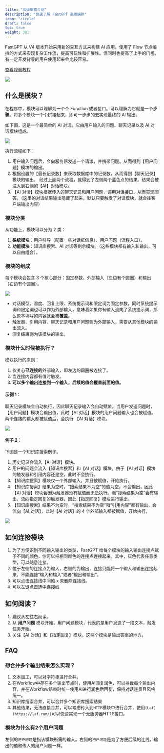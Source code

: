 ```yaml
---
title: "高级编排介绍"
description: "快速了解 FastGPT 高级编排"
icon: "circle"
draft: false
toc: true
weight: 301
---
```


FastGPT 从 V4 版本开始采用新的交互方式来构建 AI 应用。使用了 Flow 节点编排的方式来实现复杂工作流，提高可玩性和扩展性。但同时也提高了上手的门槛，有一定开发背景的用户使用起来会比较容易。

[查看视频教程](https://www.bilibili.com/video/BV1aB4y1Z7Hy/?spm_id_from=333.999.list.card_archive.click&vd_source=903c2b09b7412037c2eddc6a8fb9828b)

![](/imgs/flow-intro1.png)

## 什么是模块？

在程序中，模块可以理解为一个个 Function 或者接口。可以理解为它就是一个**步骤**。将多个模块一个个拼接起来，即可一步步的去实现最终的 AI 输出。

如下图，这是一个最简单的 AI 对话。它由用户输入的问题、聊天记录以及 AI 对话模块组成。

![](/imgs/flow-intro2.png)

执行流程如下：

1. 用户输入问题后，会向服务器发送一个请求，并携带问题。从而得到【用户问题】模块的输出。
2. 根据设置的【最长记录数】来获取数据库中的记录数，从而得到【聊天记录】模块的输出。
   经过上面两个流程，就得到了左侧两个蓝色点的结果。结果会被注入到右侧的【AI】对话模块。
3. 【AI 对话】模块根据传入的聊天记录和用户问题，调用对话接口，从而实现回答。（这里的对话结果输出隐藏了起来，默认只要触发了对话模块，就会往客户端输出内容）

### 模块分类

从功能上，模块可以分为 2 类：

1. **系统模块**：用户引导（配置一些对话框信息）、用户问题（流程入口）。
2. **功能模块**：知识库搜索、AI 对话等剩余模块。（这些模块都有输入和输出，可以自由组合）。

### 模块的组成

每个模块会包含 3 个核心部分：固定参数、外部输入（左边有个圆圈）和输出（右边有个圆圈）。

   ![](/imgs/flow-intro3.png)

   - 对话模型、温度、回复上限、系统提示词和限定词为固定参数，同时系统提示词和限定词也可以作为外部输入，意味着如果你有输入流向了系统提示词，那么原本填写的内容就会被**覆盖**。
   - 触发器、引用内容、聊天记录和用户问题则为外部输入，需要从其他模块的输出流入。
   - 回复结束则为该模块的输出。

### 模块什么时候被执行？

模块执行的原则：

1. 仅关心**已连接的**外部输入，即左边的圆圈被连接了。
2. 当连接内容都有值时触发。
3. **可以多个输出连接到一个输入，后续的值会覆盖前面的值。**

#### 示例 1：

聊天记录模块会自动执行，因此聊天记录输入会自动赋值。当用户发送问题时，【用户问题】模块会输出值，此时【AI 对话】模块的用户问题输入也会被赋值。两个连接的输入都被赋值后，会执行 【AI 对话】模块。

![](/imgs/flow-intro1.png)

#### 例子 2：

下图是一个知识库搜索例子。

1. 历史记录会流入【AI 对话】模块。
2. 用户的问题会流入【知识库搜索】和【AI 对话】模块，由于【AI 对话】模块的触发器和引用内容还是空，此时不会执行。
3. 【知识库搜索】模块仅一个外部输入，并且被赋值，开始执行。
4. 【知识库搜索】结果为空时，“搜索结果不为空”的值为空，不会输出，因此【AI 对话】模块会因为触发器没有赋值而无法执行。而“搜索结果为空”会有输出，流向指定回复的触发器，因此【指定回复】模块进行输出。
5. 【知识库搜索】结果不为空时，“搜索结果不为空”和“引用内容”都有输出，会流向【AI 对话】，此时【AI 对话】的 4 个外部输入都被赋值，开始执行。

![](/imgs/flow-intro4.png)

## 如何连接模块

1. 为了方便识别不同输入输出的类型，FastGPT 给每个模块的输入输出连接点赋予不同的颜色，你可以把相同颜色的连接点连接起来。其中，灰色代表任意类型，可以随意连接。
2. 位于左侧的连接点为输入，右侧的为输出，连接只能将一个输入和输出连接起来，不能连接“输入和输入”或者“输出和输出”。
3. 可以点击连接线中间的 x 来删除连接线。
4. 可以左键点击选中连接线

## 如何阅读？

1. 建议从左往右阅读。
2. 从 **用户问题** 模块开始。用户问题模块，代表的是用户发送了一段文本，触发任务开始。
3. 关注【AI 对话】和【指定回复】模块，这两个模块是输出答案的地方。

## FAQ

### 想合并多个输出结果怎么实现？

1. 文本加工，可以对字符串进行合并。
2. 在Workflow中存在多个输出节点时，使用AI回复润色，可以拦截每个输出内容，并在Workflow结束时统一使用AI进行润色后回复，保持对话连贯且风格统一。
3. 知识库搜索合并，可以合并多个知识库搜索结果
4. 其他结果，无法直接合并，可以考虑传入到`HTTP`模块中进行合并，使用`[Laf](https://laf.run/)`可以快速实现一个无服务器HTTP接口。

### 模块为什么有2个用户问题

左侧的`用户问题`是指该模块所需的输入。右侧的`用户问题`是为了方便后续的连线，输出的值和传入的用户问题一样。
